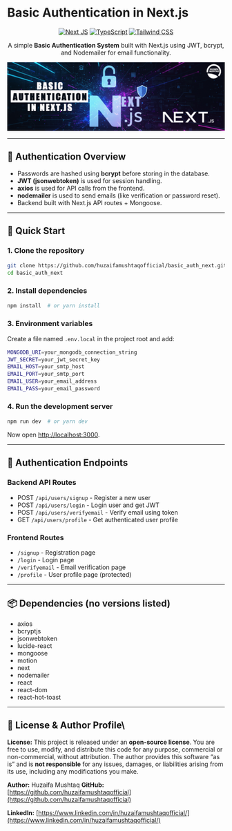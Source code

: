 # Basic Authentication in Next.js

<div align="center">

[![Next JS](https://img.shields.io/badge/-NextJS-000000?style=for-the-badge\&logo=next.js\&logoColor=white)](https://nextjs.org/)
[![TypeScript](https://img.shields.io/badge/-TypeScript-3178C6?style=for-the-badge\&logo=typescript\&logoColor=white)](https://www.typescriptlang.org/)
[![Tailwind CSS](https://img.shields.io/badge/-TailwindCSS-38B2AC?style=for-the-badge\&logo=tailwind-css\&logoColor=white)](https://tailwindcss.com/)

A simple **Basic Authentication System** built with Next.js using JWT, bcrypt, and Nodemailer for email functionality.

<img src="public/img.jpg" alt="Basic Authentication" width="600" />

</div>

---

## 🔐 Authentication Overview

* Passwords are hashed using **bcrypt** before storing in the database.
* **JWT (jsonwebtoken)** is used for session handling.
* **axios** is used for API calls from the frontend.
* **nodemailer** is used to send emails (like verification or password reset).
* Backend built with Next.js API routes + Mongoose.

---

## 🚀 Quick Start

### 1. Clone the repository

```bash
git clone https://github.com/huzaifamushtaqofficial/basic_auth_next.git
cd basic_auth_next
```

### 2. Install dependencies

```bash
npm install  # or yarn install
```

### 3. Environment variables

Create a file named `.env.local` in the project root and add:

```bash
MONGODB_URI=your_mongodb_connection_string
JWT_SECRET=your_jwt_secret_key
EMAIL_HOST=your_smtp_host
EMAIL_PORT=your_smtp_port
EMAIL_USER=your_email_address
EMAIL_PASS=your_email_password
```

### 4. Run the development server

```bash
npm run dev  # or yarn dev
```

Now open [http://localhost:3000](http://localhost:3000).

---

## 🧭 Authentication Endpoints

### Backend API Routes

* POST `/api/users/signup` - Register a new user
* POST `/api/users/login` - Login user and get JWT
* POST `/api/users/verifyemail` - Verify email using token
* GET `/api/users/profile` - Get authenticated user profile

### Frontend Routes

* `/signup` - Registration page
* `/login` - Login page
* `/verifyemail` - Email verification page
* `/profile` - User profile page (protected)

---

## 📦 Dependencies (no versions listed)

* axios
* bcryptjs
* jsonwebtoken
* lucide-react
* mongoose
* motion
* next
* nodemailer
* react
* react-dom
* react-hot-toast

---

## 📜 License & Author Profile\
**License:** This project is released under an **open-source license**. You are free to use, modify, and distribute this code for any purpose, commercial or non-commercial, without attribution. The author provides this software “as is” and is **not responsible** for any issues, damages, or liabilities arising from its use, including any modifications you make.



**Author:** Huzaifa Mushtaq
**GitHub:** [https://github.com/huzaifamushtaqofficial](https://github.com/huzaifamushtaqofficial)

**LinkedIn:** [https://www.linkedin.com/in/huzaifamushtaqofficial/](https://www.linkedin.com/in/huzaifamushtaqofficial/)
